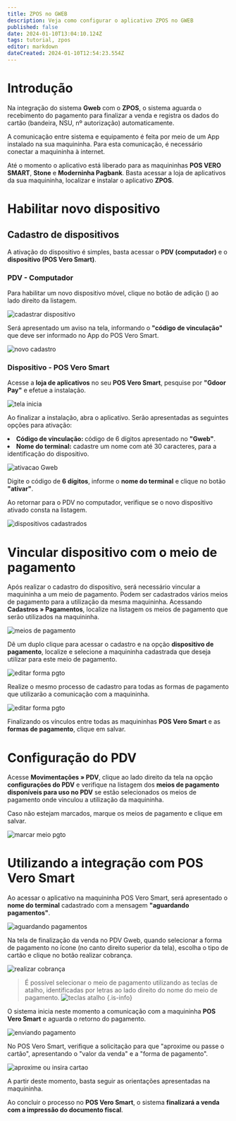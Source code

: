 ```yaml
---
title: ZPOS no GWEB
description: Veja como configurar o aplicativo ZPOS no GWEB
published: false
date: 2024-01-10T13:04:10.124Z
tags: tutorial, zpos
editor: markdown
dateCreated: 2024-01-10T12:54:23.554Z
---
```


# Introdução

Na integração do sistema **Gweb** com o **ZPOS**, o sistema aguarda o recebimento do pagamento para finalizar a venda e registra os dados do cartão (bandeira, NSU, nº autorização) automaticamente.

A comunicação entre sistema e equipamento é feita por meio de um App instalado na sua maquininha. Para esta comunicação, é necessário conectar a maquininha à internet.

Até o momento o aplicativo está liberado para as maquininhas **POS VERO SMART**, **Stone** e **Moderninha Pagbank**. Basta acessar a loja de aplicativos da sua maquininha, localizar e instalar o aplicativo **ZPOS**. 


# Habilitar novo dispositivo

## Cadastro de dispositivos

A ativação do dispositivo é simples, basta acessar o **PDV (computador)** e o **dispositivo (POS Vero Smart)**.

### PDV - Computador

Para habilitar um novo dispositivo móvel, clique no botão de adição (<em class="mdi mdi-plus-circle"></em>) ao lado direito da listagem.

![cadastrar dispositivo](/config/ferramentas/cad-dispositivo01.png)

Será apresentado um aviso na tela, informando o **"código de vinculação"** que deve ser informado no App do POS Vero Smart.

![novo cadastro](/config/ferramentas/cad-dispositivo02.png)

### Dispositivo - POS Vero Smart

Acesse a **loja de aplicativos** no seu **POS Vero Smart**, pesquise por **"Gdoor Pay"** e efetue a instalação.

![tela inicia](/config/ferramentas/inicial3.png)

Ao finalizar a instalação, abra o aplicativo. Serão apresentadas as seguintes opções para ativação:

<li><strong>Código de vinculação: </strong>código de 6 dígitos apresentado no <strong>"Gweb"</strong>. </li>
<li><strong>Nome do terminal:</strong> cadastre um nome com até 30 caracteres, para a identificação do dispositivo.</li>

![ativacao Gweb](/config/ferramentas/ativacao-web3.png)

Digite o código de **6 dígitos**, informe o **nome do terminal** e clique no botão **"ativar"**.

Ao retornar para o PDV no computador, verifique se o novo dispositivo ativado consta na listagem.

![dispositivos cadastrados](/config/ferramentas/cad-dispositivo03.png)

# Vincular dispositivo com o meio de pagamento

Após realizar o cadastro do dispositivo, será necessário vincular a maquininha a um meio de pagamento. Podem ser cadastrados vários meios de pagamento para a utilização da mesma maquininha.
Acessando **Cadastros » Pagamentos**, localize na listagem os meios de pagamento que serão utilizados na maquininha.

![meios de pagamento](/config/ferramentas/meio-pgto01.png)

Dê um duplo clique para acessar o cadastro e na opção **dispositivo de pagamento**, localize e selecione a maquininha cadastrada que deseja utilizar para este meio de pagamento.

![editar forma pgto](/config/ferramentas/form-pgto01.png)

Realize o mesmo processo de cadastro para todas as formas de pagamento que utilizarão a comunicação com a maquininha.

![editar forma pgto](/config/ferramentas/form-pgto02png.png)

Finalizando os vínculos entre todas as maquininhas **POS Vero Smart** e as **formas de pagamento**, clique em <span class="mat-button mdi ">salvar</span>.

# Configuração do PDV

Acesse **Movimentações » PDV**, clique ao lado direito da tela na opção **configurações do PDV** e verifique na listagem dos **meios de pagamento disponíveis para uso no PDV** se estão selecionados os meios de pagamento onde vinculou a utilização da maquininha.

Caso não estejam marcados, marque os meios de pagamento e clique em <span class="mat-button mdi ">salvar</span>.

![marcar meio pgto](/config/ferramentas/marcar-meio-pgto.png)

# Utilizando a integração com POS Vero Smart

Ao acessar o aplicativo na maquininha POS Vero Smart, será apresentado o **nome do terminal** cadastrado com a mensagem **"aguardando pagamentos"**.

![aguardando pagamentos](/config/ferramentas/aguardando-pgto3.png)

Na tela de finalização da venda no PDV Gweb, quando selecionar a forma de pagamento no ícone <em class= "mdi mdi-credit-card-plus" ></em> (no canto direito superior da tela), escolha o tipo de cartão e clique no botão <span class="mat-button mdi ">realizar cobrança</span>.

![realizar cobrança](/config/ferramentas/venda02.png)

> É possível selecionar o meio de pagamento utilizando as teclas de atalho, identificadas por letras ao lado direito do nome do meio de pagamento.
![teclas atalho](/config/ferramentas/venda03.png)
{.is-info}

O sistema inicia neste momento a comunicação com a maquininha **POS Vero Smart** e aguarda o retorno do pagamento.

![enviando pagamento](/config/ferramentas/venda04.png)

No POS Vero Smart, verifique a solicitação para que "aproxime ou passe o cartão", apresentando o "valor da venda" e a "forma de pagamento".

![aproxime ou insira cartao](/config/ferramentas/inserir-cartao-vero3.png)

A partir deste momento, basta seguir as orientações apresentadas na maquininha. 

Ao concluir o processo no **POS Vero Smart**, o sistema **finalizará a venda com a impressão do documento fiscal**.
